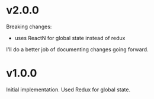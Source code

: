 # v2.0.0

Breaking changes:
- uses ReactN for global state instead of redux

I'll do a better job of documenting changes going forward.

# v1.0.0

Initial implementation. Used Redux for global state.
